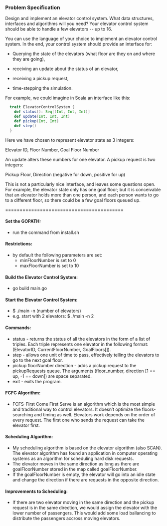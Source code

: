 ### Problem Specification

Design and implement an elevator control system. What data structures,
interfaces and algorithms will you need? Your elevator control system should
be able to handle a few elevators -- up to 16.

You can use the language of your choice to implement an elevator control
system. In the end, your control system should provide an interface for:

  * Querying the state of the elevators (what floor are they on and where they
    are going),

  * receiving an update about the status of an elevator,

  * receiving a pickup request,

  * time-stepping the simulation.

For example, we could imagine in Scala an interface like this:

```scala
  trait ElevatorControlSystem {
    def status(): Seq[(Int, Int, Int)]
    def update(Int, Int, Int)
    def pickup(Int, Int)
    def step()
  }
```

Here we have chosen to represent elevator state as 3 integers:

  Elevator ID, Floor Number, Goal Floor Number

An update alters these numbers for one elevator. A pickup request is two
integers:

  Pickup Floor, Direction (negative for down, positive for up)

This is not a particularly nice interface, and leaves some questions open. For
example, the elevator state only has one goal floor; but it is conceivable
that an elevator holds more than one person, and each person wants to go to a
different floor, so there could be a few goal floors queued up.

=========================================

#### Set the GOPATH:
  * run the command from install.sh

#### Restrictions:
  * by default the following parameters are set:
    - minFloorNumber is set to 0
    - maxFloorNumber is set to 10

#### Build the Elevator Control System:
  * go build main.go

#### Start the Elevator Control System:
  * $ ./main -n (number of elevators)
  * e.g. start with 2 elevators: $ ./main -n 2

#### Commands:
 * status - returns the status of all the elevators in the form of a list of triples. Each triple represents one elevator in the following format: (ElevatorID, CurrentFloorNumber, GoalFloors[]).
 * step - allows one unit of time to pass, effectively telling the elevators to go to the next goal floor.
 * pickup floorNumber direction - adds a pickup request to the pickupRequests queue. The arguments (floor_number, direction [1 == up, -1 == down]) are space separated.
 * exit - exits the program.

#### FCFC Algorithm:
  * FCFS-First Come First Serve is an algorithm which is the most simple and traditional way to control elevators. It doesn’t optimize the floors-searching and timing as well. Elevators work depends on the order of every request. The first one who sends the request can take the elevator first.

#### Scheduling Algorithm:
  * My scheduling algorithm is based on the elevator algorithm (also SCAN). The elevator algorithm has found an application in computer operating systems as an algorithm for scheduling hard disk requests.
  * The elevator moves in the same direction as long as there are goalFloorNumber stored in the map called goalFloorNumber.
  * If the goalFloorNumber is empty, the elevator will go into an idle state and change the direction if there are requests in the opposite direction.

#### Improvements to Scheduling:
  * If there are two elevator moving in the same direction and the pickup request is in the same direction, we would assign the elevator with the lower number of passengers. This would add some load ballancing to distribute the passengers accross moving elevators.